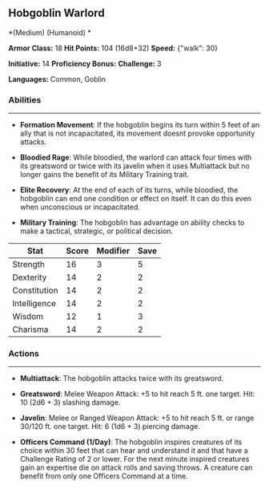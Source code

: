## Hobgoblin Warlord
*(Medium) (Humanoid) *

**Armor Class:** 18
**Hit Points:** 104 (16d8+32)
**Speed:** {"walk": 30}

**Initiative:** 14
**Proficiency Bonus:**
**Challenge:** 3

**Languages:** Common, Goblin

### Abilities
 --- 
- **Formation Movement**: If the hobgoblin begins its turn within 5 feet of an ally that is not incapacitated, its movement doesnt provoke opportunity attacks.

- **Bloodied Rage**: While bloodied, the warlord can attack four times with its greatsword or twice with its javelin when it uses Multiattack but no longer gains the benefit of its Military Training trait.

- **Elite Recovery**: At the end of each of its turns, while bloodied, the hobgoblin can end one condition or effect on itself. It can do this even when unconscious or incapacitated.

- **Military Training**: The hobgoblin has advantage on ability checks to make a tactical, strategic, or political decision.



| Stat | Score | Modifier | Save |
| ---- | ---- | ---- | ---- |
| Strength | 16 | 3 | 5 |
| Dexterity | 14 | 2 | 2 |
| Constitution | 14 | 2 | 2 |
| Intelligence | 14 | 2 | 2 |
| Wisdom | 12 | 1 | 3 |
| Charisma | 14 | 2 | 2 |

### Actions
 --- 
- **Multiattack**: The hobgoblin attacks twice with its greatsword.

- **Greatsword**: Melee Weapon Attack: +5 to hit  reach 5 ft.  one target. Hit: 10 (2d6 + 3) slashing damage.

- **Javelin**: Melee or Ranged Weapon Attack: +5 to hit  reach 5 ft. or range 30/120 ft.  one target. Hit: 6 (1d6 + 3) piercing damage.

- **Officers Command (1/Day)**: The hobgoblin inspires creatures of its choice within 30 feet that can hear and understand it and that have a Challenge Rating of 2 or lower. For the next minute  inspired creatures gain an expertise die on attack rolls and saving throws. A creature can benefit from only one Officers Command at a time.

